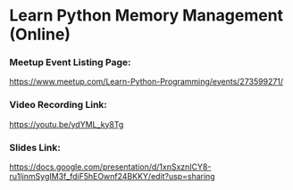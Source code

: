 # Learn Python Memory Management (Online)

### Meetup Event Listing Page:
https://www.meetup.com/Learn-Python-Programming/events/273599271/

### Video Recording Link:
https://youtu.be/ydYML_ky8Tg

### Slides Link:
https://docs.google.com/presentation/d/1xnSxznICY8-ru1ljnmSygIM3f_fdiF5hEOwnf24BKKY/edit?usp=sharing
